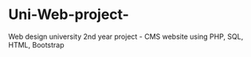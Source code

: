 # Uni-Web-project-
Web design university 2nd year project - CMS website using PHP, SQL, HTML, Bootstrap
